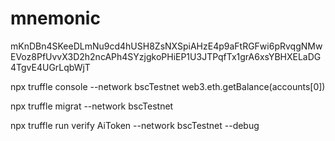# mnemonic
mKnDBn4SKeeDLmNu9cd4hUSH8ZsNXSpiAHzE4p9aFtRGFwi6pRvqgNMwEVoz8PfUvvX3D2h2ncAPh4SYzjgkoPHiEP1U3JTPqfTx1grA6xsYBHXELaDG4TgvE4UGrLqbWjT

npx truffle console --network bscTestnet 
web3.eth.getBalance(accounts[0])

npx truffle migrat --network bscTestnet

npx truffle run verify AiToken --network bscTestnet --debug 